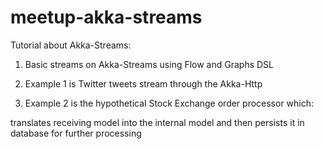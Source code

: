 # meetup-akka-streams

Tutorial about Akka-Streams:

1) Basic streams on Akka-Streams using Flow and Graphs DSL

2) Example 1 is Twitter tweets stream through the Akka-Http

3) Example 2 is the hypothetical Stock Exchange order processor which: 

translates receiving model into the internal model and then persists it in database for further processing




